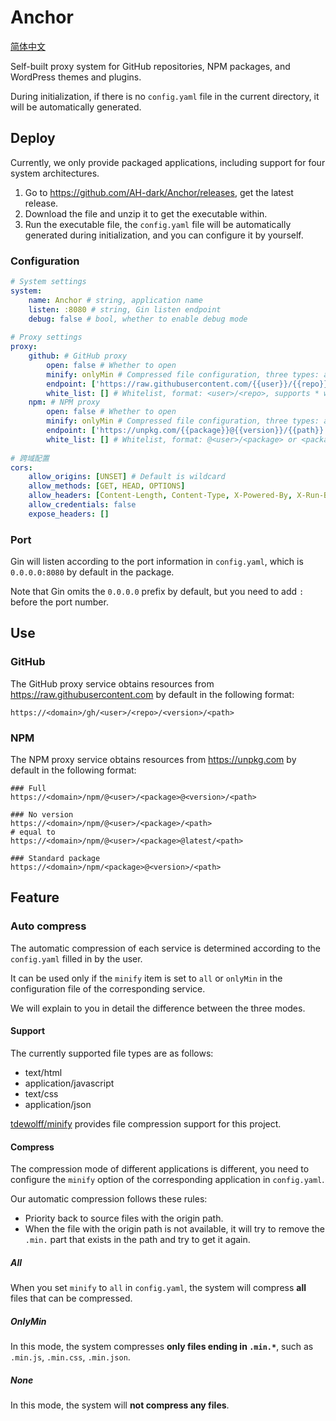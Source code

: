 # Anchor

[简体中文](Readme.zh.md)

Self-built proxy system for GitHub repositories, NPM packages, and WordPress themes and plugins.

During initialization, if there is no `config.yaml` file in the current directory, it will be automatically generated.

## Deploy

Currently, we only provide packaged applications, including support for four system architectures.

1. Go to <https://github.com/AH-dark/Anchor/releases>, get the latest release.
2. Download the file and unzip it to get the executable within.
3. Run the executable file, the `config.yaml` file will be automatically generated during initialization, and you can configure it by yourself.

### Configuration

```yaml
# System settings
system:
    name: Anchor # string, application name
    listen: :8080 # string, Gin listen endpoint
    debug: false # bool, whether to enable debug mode
    
# Proxy settings
proxy:
    github: # GitHub proxy
        open: false # Whether to open
        minify: onlyMin # Compressed file configuration, three types: all / onlyMin / none
        endpoint: ['https://raw.githubusercontent.com/{{user}}/{{repo}}/{{version}}/{{path}}'] #array<string> list of proxies, tried in order from top to bottom
        white_list: [] # Whitelist, format: <user>/<repo>, supports * wildcard
    npm: # NPM proxy
        open: false # Whether to open
        minify: onlyMin # Compressed file configuration, three types: all / onlyMin / none
        endpoint: ['https://unpkg.com/{{package}}@{{version}}/{{path}}'] # array<string> list of proxies, tried in order from top to bottom
        white_list: [] # Whitelist, format: @<user>/<package> or <package>
        
# 跨域配置
cors:
    allow_origins: [UNSET] # Default is wildcard
    allow_methods: [GET, HEAD, OPTIONS]
    allow_headers: [Content-Length, Content-Type, X-Powered-By, X-Run-By, X-Timestamp]
    allow_credentials: false
    expose_headers: []
```

### Port

Gin will listen according to the port information in `config.yaml`, which is `0.0.0.0:8080` by default in the package.

Note that Gin omits the `0.0.0.0` prefix by default, but you need to add `:` before the port number.

## Use

### GitHub

The GitHub proxy service obtains resources from https://raw.githubusercontent.com by default in the following format:

```
https://<domain>/gh/<user>/<repo>/<version>/<path>
```

### NPM

The NPM proxy service obtains resources from https://unpkg.com by default in the following format:

```
### Full
https://<domain>/npm/@<user>/<package>@<version>/<path>

### No version
https://<domain>/npm/@<user>/<package>/<path>
# equal to
https://<domain>/npm/@<user>/<package>@latest/<path>

### Standard package
https://<domain>/npm/<package>@<version>/<path>
```

## Feature

### Auto compress

The automatic compression of each service is determined according to the `config.yaml` filled in by the user.

It can be used only if the `minify` item is set to `all` or `onlyMin` in the configuration file of the corresponding service.

We will explain to you in detail the difference between the three modes.

#### Support

The currently supported file types are as follows:

* text/html
* application/javascript
* text/css
* application/json

[tdewolff/minify](https://github.com/tdewolff/minify) provides file compression support for this project.

#### Compress

The compression mode of different applications is different, you need to configure the `minify` option of the corresponding application in `config.yaml`.

Our automatic compression follows these rules:

* Priority back to source files with the origin path.
* When the file with the origin path is not available, it will try to remove the `.min.` part that exists in the path and try to get it again.

##### All

When you set `minify` to `all` in `config.yaml`, the system will compress **all** files that can be compressed.

##### OnlyMin

In this mode, the system compresses **only files ending in `.min.*`**, such as `.min.js`, `.min.css`, `.min.json`.

##### None

In this mode, the system will **not compress any files**.
